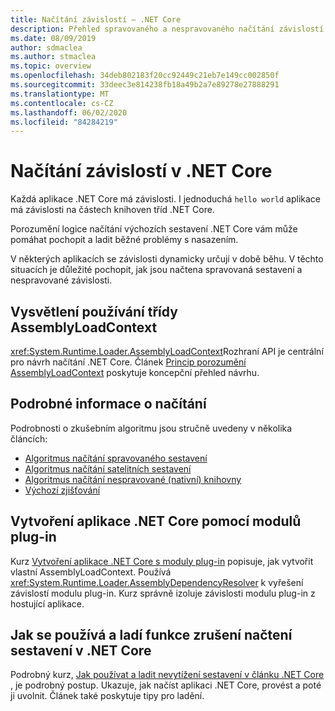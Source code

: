 ```yaml
---
title: Načítání závislostí – .NET Core
description: Přehled spravovaného a nespravovaného načítání závislostí v .NET Core
ms.date: 08/09/2019
author: sdmaclea
ms.author: stmaclea
ms.topic: overview
ms.openlocfilehash: 34deb802183f20cc92449c21eb7e149cc002850f
ms.sourcegitcommit: 33deec3e814238fb18a49b2a7e89278e27888291
ms.translationtype: MT
ms.contentlocale: cs-CZ
ms.lasthandoff: 06/02/2020
ms.locfileid: "84284219"
---
```

# <a name="dependency-loading-in-net-core"></a>Načítání závislostí v .NET Core

Každá aplikace .NET Core má závislosti. I jednoduchá `hello world` aplikace má závislosti na částech knihoven tříd .NET Core.

Porozumění logice načítání výchozích sestavení .NET Core vám může pomáhat pochopit a ladit běžné problémy s nasazením.

V některých aplikacích se závislosti dynamicky určují v době běhu. V těchto situacích je důležité pochopit, jak jsou načtena spravovaná sestavení a nespravované závislosti.

## <a name="understanding-assemblyloadcontext"></a>Vysvětlení používání třídy AssemblyLoadContext

<xref:System.Runtime.Loader.AssemblyLoadContext>Rozhraní API je centrální pro návrh načítání .NET Core. Článek [Princip porozumění AssemblyLoadContext](understanding-assemblyloadcontext.md) poskytuje koncepční přehled návrhu.

## <a name="loading-details"></a>Podrobné informace o načítání

Podrobnosti o zkušebním algoritmu jsou stručně uvedeny v několika článcích:

- [Algoritmus načítání spravovaného sestavení](loading-managed.md)
- [Algoritmus načítání satelitních sestavení](loading-resources.md)
- [Algoritmus načítání nespravované (nativní) knihovny](loading-unmanaged.md)
- [Výchozí zjišťování](default-probing.md)

## <a name="create-a-net-core-application-with-plugins"></a>Vytvoření aplikace .NET Core pomocí modulů plug-in

Kurz [Vytvoření aplikace .NET Core s moduly plug-in](../tutorials/creating-app-with-plugin-support.md) popisuje, jak vytvořit vlastní AssemblyLoadContext. Používá <xref:System.Runtime.Loader.AssemblyDependencyResolver> k vyřešení závislostí modulu plug-in. Kurz správně izoluje závislosti modulu plug-in z hostující aplikace.

## <a name="how-to-use-and-debug-assembly-unloadability-in-net-core"></a>Jak se používá a ladí funkce zrušení načtení sestavení v .NET Core

Podrobný kurz, [Jak používat a ladit nevytížení sestavení v článku .NET Core](../../standard/assembly/unloadability.md) , je podrobný postup. Ukazuje, jak načíst aplikaci .NET Core, provést a poté ji uvolnit. Článek také poskytuje tipy pro ladění.
